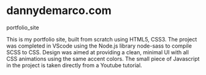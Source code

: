 # dannydemarco.com
portfolio_site

This is my portfolio site, built from scratch using HTML5, CSS3. The project was completed in VScode using the Node.js library node-sass to compile SCSS to CSS.
Design was aimed at providing a clean, minimal UI with all CSS animations using the same accent colors.
The small piece of Javascript in the project is taken directly from a Youtube tutorial.
